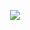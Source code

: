 <p align="center"> 
<img src="https://user-images.githubusercontent.com/107991103/176896306-898c6dbf-58ea-4788-9445-69612b132f19.png" /> 
</p>



